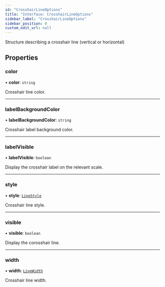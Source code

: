 ```yaml
---
id: "CrosshairLineOptions"
title: "Interface: CrosshairLineOptions"
sidebar_label: "CrosshairLineOptions"
sidebar_position: 0
custom_edit_url: null
---
```


Structure describing a crosshair line (vertical or horizontal)

## Properties

### color

• **color**: `string`

Crosshair line color.

___

### labelBackgroundColor

• **labelBackgroundColor**: `string`

Crosshair label background color.

___

### labelVisible

• **labelVisible**: `boolean`

Display the crosshair label on the relevant scale.

___

### style

• **style**: [`LineStyle`](../enums/LineStyle)

Crosshair line style.

___

### visible

• **visible**: `boolean`

Display the corosshair line.

___

### width

• **width**: [`LineWidth`](../#linewidth)

Crosshair line width.

